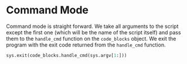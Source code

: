# Command Mode

Command mode is straight forward. We take all arguments to the script except the first one (which will be the name of the script itself) and pass them to the `handle_cmd` function on the `code_blocks` object. We exit the program with the exit code returned from the `handle_cmd` function.

```python {name=cmd_exit}
sys.exit(code_blocks.handle_cmd(sys.argv[1:]))
```
